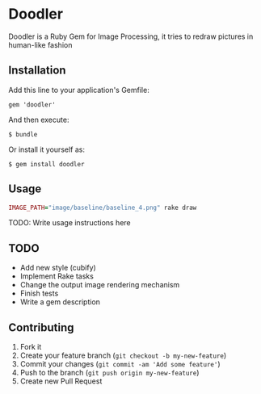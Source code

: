 # Doodler
Doodler is a Ruby Gem for Image Processing, it tries to redraw pictures
in human-like fashion

## Installation

Add this line to your application's Gemfile:

    gem 'doodler'

And then execute:

    $ bundle

Or install it yourself as:

    $ gem install doodler

## Usage
```ruby
IMAGE_PATH="image/baseline/baseline_4.png" rake draw
```

TODO: Write usage instructions here

## TODO

- Add new style (cubify)
- Implement Rake tasks
- Change the output image rendering mechanism
- Finish tests
- Write a gem description

## Contributing

1. Fork it
2. Create your feature branch (`git checkout -b my-new-feature`)
3. Commit your changes (`git commit -am 'Add some feature'`)
4. Push to the branch (`git push origin my-new-feature`)
5. Create new Pull Request
